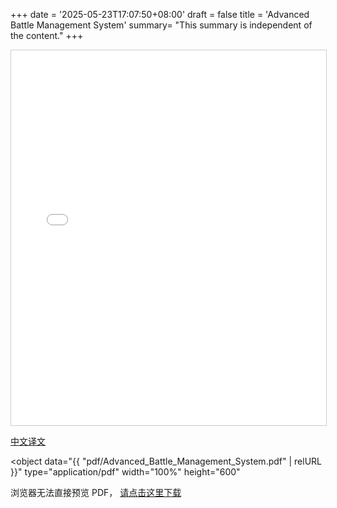+++
date = '2025-05-23T17:07:50+08:00'
draft = false
title = 'Advanced Battle Management System'
summary= "This summary is independent of the content."
+++

<iframe
  src="{{ "pdf/Advanced Battle Management System.ch.pdf" | relURL }}"
  width="100%"
  height="600"
  style="border:1px solid #ccc;"
>
  此浏览器不支持 iframe，请  
  <a href="{{ "pdf/Advanced_Battle_Management_System.pdf" | relURL }}">点击下载 PDF</a>
</iframe>


[中文译文](/pdf/Advanced_Battle_Management_System.pdf)

<object
  data="{{ "pdf/Advanced_Battle_Management_System.pdf" | relURL }}"
  type="application/pdf"
  width="100%"
  height="600"
>
  <p>浏览器无法直接预览 PDF，  
  <a href="{{ "pdf/Advanced_Battle_Management_System.pdf" | relURL }}">请点击这里下载</a></p>
</object>

